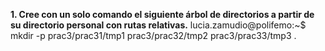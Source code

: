 **1. Cree con un solo comando el siguiente árbol de directorios a partir de su
directorio personal con rutas relativas.**
lucia.zamudio@polifemo:~$ mkdir -p prac3/prac31/tmp1  prac3/prac32/tmp2 prac3/prac33/tmp3 .
